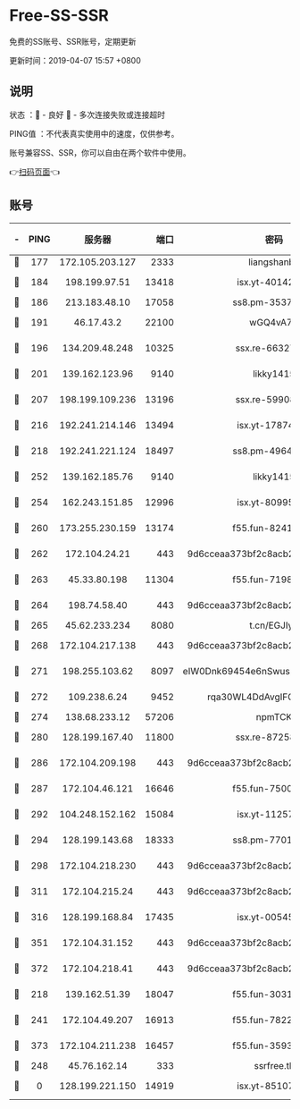 # Free-SS-SSR

免费的SS账号、SSR账号，定期更新

更新时间：2019-04-07 15:57 +0800

## 说明

状态     ：🙂 - 良好 🙁 - 多次连接失败或连接超时

PING值   ：不代表真实使用中的速度，仅供参考。

账号兼容SS、SSR，你可以自由在两个软件中使用。

👉[扫码页面](https://liesauer.github.io/Free-SS-SSR/)👈

## 账号

|-|PING|服务器|端口|密码|加密方式|区域|
|:----:|:----:|:-----:|-----:|:----:|:----:|:----:|
|🙂|177|172.105.203.127|2333|liangshanbo|chacha20|JP|
|🙂|184|198.199.97.51|13418|isx.yt-40142272|aes-256-cfb|US|
|🙂|186|213.183.48.10|17058|ss8.pm-35372165|rc4-md5|RU|
|🙂|191|46.17.43.2|22100|wGQ4vA7D|aes-256-gcm|RU|
|🙂|196|134.209.48.248|10325|ssx.re-66327199|aes-256-cfb|US|
|🙂|201|139.162.123.96|9140|likky1415|aes-256-cfb|JP|
|🙂|207|198.199.109.236|13196|ssx.re-59908217|aes-256-cfb|US|
|🙂|216|192.241.214.146|13494|isx.yt-17874005|aes-256-cfb|US|
|🙂|218|192.241.221.124|18497|ss8.pm-49648678|aes-256-cfb|US|
|🙂|252|139.162.185.76|9140|likky1415|aes-256-cfb|DE|
|🙂|254|162.243.151.85|12996|isx.yt-80995578|aes-256-cfb|US|
|🙂|260|173.255.230.159|13174|f55.fun-82418787|aes-256-cfb|US|
|🙂|262|172.104.24.21|443|9d6cceaa373bf2c8acb22e60b6a58be6|aes-256-cfb|US|
|🙂|263|45.33.80.198|11304|f55.fun-71989148|aes-256-cfb|US|
|🙂|264|198.74.58.40|443|9d6cceaa373bf2c8acb22e60b6a58be6|aes-256-cfb|US|
|🙂|265|45.62.233.234|8080|t.cn/EGJIyrl|rc4-md5|CA|
|🙂|268|172.104.217.138|443|9d6cceaa373bf2c8acb22e60b6a58be6|aes-256-cfb|US|
|🙂|271|198.255.103.62|8097|eIW0Dnk69454e6nSwuspv9DmS201tQ0D|aes-256-cfb|US|
|🙂|272|109.238.6.24|9452|rqa30WL4DdAvgIFG6Fs3znzTa|aes-256-cfb|FR|
|🙂|274|138.68.233.12|57206|npmTCK|rc4-md5|US|
|🙂|280|128.199.167.40|11800|ssx.re-87258490|aes-256-cfb|SG|
|🙂|286|172.104.209.198|443|9d6cceaa373bf2c8acb22e60b6a58be6|aes-256-cfb|US|
|🙂|287|172.104.46.121|16646|f55.fun-75001802|aes-256-cfb|SG|
|🙂|292|104.248.152.162|15084|isx.yt-11257150|aes-256-cfb|SG|
|🙂|294|128.199.143.68|18333|ss8.pm-77013643|aes-256-cfb|SG|
|🙂|298|172.104.218.230|443|9d6cceaa373bf2c8acb22e60b6a58be6|aes-256-cfb|US|
|🙂|311|172.104.215.24|443|9d6cceaa373bf2c8acb22e60b6a58be6|aes-256-cfb|US|
|🙂|316|128.199.168.84|17435|isx.yt-00545215|aes-256-cfb|SG|
|🙂|351|172.104.31.152|443|9d6cceaa373bf2c8acb22e60b6a58be6|aes-256-cfb|US|
|🙂|372|172.104.218.41|443|9d6cceaa373bf2c8acb22e60b6a58be6|aes-256-cfb|US|
|🙂|218|139.162.51.39|18047|f55.fun-30318909|aes-256-cfb|SG|
|🙂|241|172.104.49.207|16913|f55.fun-78222028|aes-256-cfb|SG|
|🙂|373|172.104.211.238|16457|f55.fun-35934651|aes-256-cfb|US|
|🙁|248|45.76.162.14|333|ssrfree.tk|rc4|SG|
|🙁|0|128.199.221.150|14919|isx.yt-85107538|aes-256-cfb|SG|
